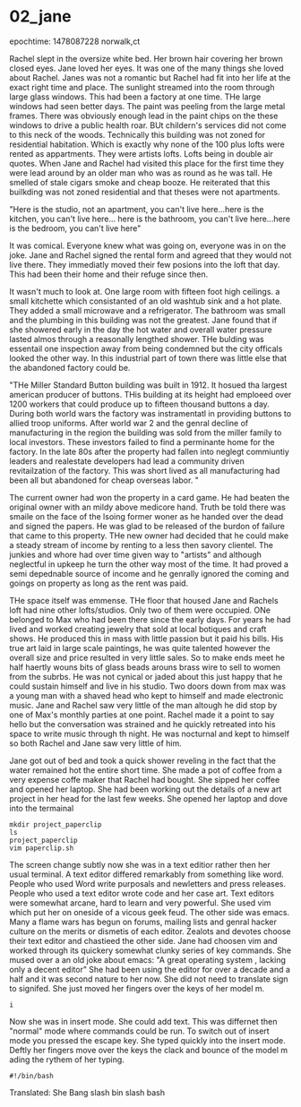 # 02_jane
epochtime: 1478087228 norwalk,ct

Rachel slept in the oversize white bed. Her brown hair covering her brown closed eyes. Jane loved her eyes. It was one of the many things she loved about Rachel. Janes was not a romantic but Rachel had fit into her life at the exact right time and place. The sunlight streamed into the room through large glass windows. This had been a factory at one time. THe large windows had seen better days. The paint was peeling from the large metal frames. There was obviously enough lead in the paint chips on the these windows to drive a public health roar. BUt childern's services did not come to this neck of the woods.
Technically this building was not zoned for residential habitation. Which is exactly why none of the 100 plus lofts were rented as appartments. They were artists lofts. Lofts being in double air quotes. When Jane and Rachel had visited this place for the first time they were lead around by an older man who was as round as he was tall. He smelled of stale cigars smoke and cheap booze. He reiterated that this builkding was not zoned residential and that theses were not apartments.

"Here is the studio, not an apartment, you can't live here...here is the kitchen, you can't live here... here is the bathroom, you can't live here...here is the bedroom, you can't live here"

It was comical. Everyone knew what was going on, everyone was in on the joke. Jane and Rachel signed the rental form and agreed that they would not live there. They immediatly moved their few posions into the loft that day. This had been their home and their refuge since then.

It wasn't much to look at. One large room with fifteen foot high ceilings. a small kitchette which consistanted of an old washtub sink and a hot plate. They added a small microwave and a refrigerator. The bathroom was small and the plumbing in this building was not the greatest. Jane found that if she showered early in the day the hot water and overall water pressure lasted almos through a reasonally lengthed shower. THe bulding was essentail one inspection away from being condemned but the city officals looked the other way. In this industrial part of town there was little else that the abandoned factory could be.

"THe Miller Standard Button building was built in 1912. It hosued tha largest american producer of buttons. THis building at its height had emploeed over 1200 workers that could produce up to fifteen thousand buttons a day. During both world wars the factory was instramentatl in providing buttons to allied troop uniforms. After world war 2 and the genral decline of manufacturing in the region the building was sold from the miller family to local investors. These investors failed to find a perminante home for the factory. In the late 80s after the property had fallen into neglegt commiuntiy leaders and realestate developers had lead a community driven revitailzation of the factory. This was short lived as all manufacturing had been all but abandoned for cheap overseas labor. "


The current owner had won the property in a card game. He had beaten the original owner with an mildy above medicore hand. Truth be told there was smaile on the face of the lsoing former woner as he handed over the dead and signed the papers. He was glad to be released of the burdon of failure that came to this property. THe new owner had decided that he could make a steady stream of income by renting to a less then savory clientel. The junkies and whore had over time given way to "artists" and although neglectful in upkeep he turn the other way most of the time. It had proved a semi depednable source of income and he genrally ignored the coming and goings on property as long as the rent was paid.

THe space itself was emmense. THe floor that housed Jane and Rachels loft had nine other lofts/studios. Only two of them were occupied. ONe belonged to Max who had been there since the early days. For years he had lived and worked creating jewelry that sold at local botiques and craft shows. He produced this in mass with little passion but it paid his bills. His true art laid in large scale paintings, he was quite talented however the overall size and price resulted in very little sales. So to make ends meet he half haertly wouns bits of glass beads arouns brass wire to sell to women from the subrbs. He  was not cynical or jaded about this just happy that he could sustain himself and live in his studio. Two doors down from max was a young man with a shaved head who kept to himself and made electronic music. Jane and Rachel saw very little of the man altough he did stop by one of Max's monthly parties at one point. Rachel made it a point to say hello but the conversation was strained and he quickly retreated into his space to write music through th night. He was nocturnal and kept to himself so both Rachel and Jane saw very little of him.

Jane got out of bed and took a quick shower reveling in the fact that the water remained hot the entire short time. She made a pot of coffee from a very expense coffe maker that Rachel had bought. She sipped her coffee and opened her laptop. She had been working out the details of a new art project in her head for the last few weeks. She opened her laptop and dove into the termainal
```
mkdir project_paperclip
ls
project_paperclip
vim paperclip.sh
```
The screen change subtly now she was in a text editior rather then her usual terminal. A text editor differed remarkably from something like word. People who used Word write purposals and newletters and press releases. People who used a text editor wrote code and her case art. Text editors were somewhat arcane, hard to learn and very powerful. She used vim which put her on oneside of a vicous geek feud. The other side was emacs. Many a flame wars has begun on forums, mailing lists and genral hacker culture on the merits or dismetis of each editor. Zealots and devotes choose their text editor and chastieed the other side. Jane had choosen vim and worked through its quickery somewhat clunky series of key commands. She mused over a an old joke about emacs:
"A great operating system , lacking only a decent editor"
She had been using the editor for over a decade and a half and it was second nature to her now. She did not need to translate sign to signifed. She just moved her fingers over the keys of her model m.
```
i
```
Now she was in insert mode. She could add text. This was differnet then "normal" mode where commands could be run. To switch out of insert mode you pressed the escape key. She typed quickly into the insert mode. Deftly her fingers move over the keys the clack and bounce of the model m ading the rythem of her typing.
```
#!/bin/bash
```
Translated: She Bang slash bin slash bash
